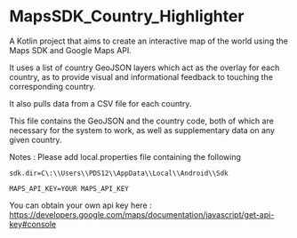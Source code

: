 # MapsSDK_Country_Highlighter


A Kotlin project that aims to create an interactive map of the world using the Maps SDK and Google Maps API.

It uses a list of country GeoJSON layers which act as the overlay for each country, as to provide visual and informational feedback to touching the corresponding country.

It also pulls data from a CSV file for each country.

This file contains the GeoJSON and the country code, both of which are necessary for the system to work, as well as supplementary data on any given country.

Notes : Please add local.properties file containing the following

```
sdk.dir=C\:\\Users\\PDS12\\AppData\\Local\\Android\\Sdk

MAPS_API_KEY=YOUR MAPS_API_KEY
```

You can obtain your own api key here : https://developers.google.com/maps/documentation/javascript/get-api-key#console
